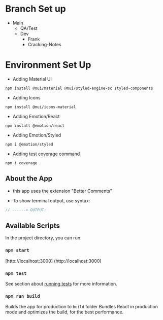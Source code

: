 # Branch Set up

- Main
  - QA/Test
  - Dev
    - Frank
    - Cracking-Notes

# Environment Set Up

- Adding Material UI

```
npm install @mui/material @mui/styled-engine-sc styled-components
```

- Adding Icons

```
npm install @mui/icons-material
```

- Adding Emotion/React

```
npm install @emotion/react
```

- Adding Emotion/Styled

```
npm i @emotion/styled
```

- Adding test coverage command

```
npm i coverage
```

## About the App

- this app uses the extension "Better Comments"
  <!-- ! Alerts -->
  <!-- * Important info -->
  <!-- ? Follow up -->
  <!-- TODO -->

- To show terminal output, use syntax:

```js
// ------> OUTPUT:
```

## Available Scripts

In the project directory, you can run:

### `npm start`

[http://localhost:3000] (http://localhost:3000)

### `npm test`

See section about
[running tests](https://facebook.github.io/create-react-app/docs/running-tests)
for more information.

### `npm run build`

Builds the app for production to `build` folder Bundles React in production mode
and optimizes the build, for the best performance.
